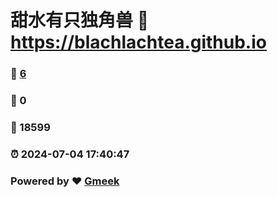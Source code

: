 # 甜水有只独角兽 :link: https://blachlachtea.github.io 
### :page_facing_up: [6](https://blachlachtea.github.io/tag.html) 
### :speech_balloon: 0 
### :hibiscus: 18599 
### :alarm_clock: 2024-07-04 17:40:47 
### Powered by :heart: [Gmeek](https://github.com/Meekdai/Gmeek)
